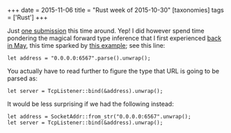 +++
date = 2015-11-06
title = "Rust week of 2015-10-30"
[taxonomies]
tags = ['Rust']
+++

Just [one submission] this time around. Yep! I did however spend time
pondering the magical forward type inference that I first experienced
[back in May], this time sparked by [this example]; see this line:

    let address = "0.0.0.0:6567".parse().unwrap();

You actually have to read further to figure the type that URL is going
to be parsed as:

    let server = TcpListener::bind(&address).unwrap();

It would be less surprising if we had the following instead:

    let address = SocketAddr::from_str("0.0.0.0:6567".unwrap();
    let server = TcpListener::bind(&address).unwrap();

  [one submission]: https://github.com/rust-lang/rust/pull/29651
  [back in May]: @/rust-week-of-2015-05-29.md
  [this example]: https://github.com/carllerche/mio/blob/getting-started/doc/getting-started.md#writing-the-echo-server

